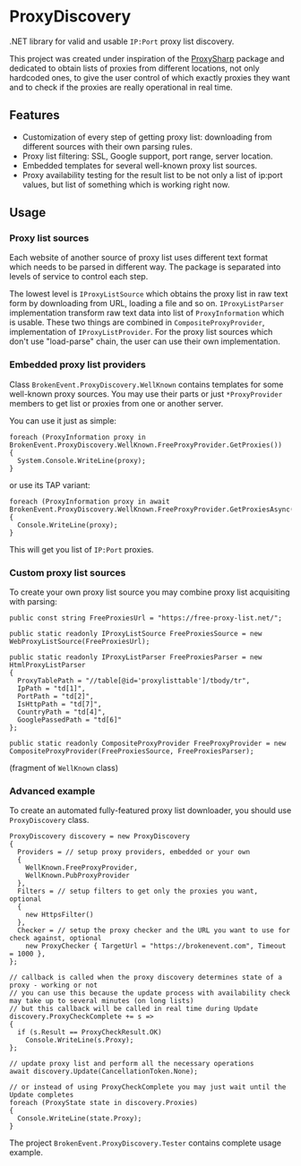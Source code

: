 # ProxyDiscovery
.NET library for valid and usable `IP:Port` proxy list discovery.

This project was created under inspiration of the [ProxySharp](https://github.com/m-henderson/ProxySharp) package and dedicated
to obtain lists of proxies from different locations, not only hardcoded ones, to give the user control of which exactly proxies
they want and to check if the proxies are really operational in real time.

## Features

* Customization of every step of getting proxy list: downloading from different sources with their own parsing rules.
* Proxy list filtering: SSL, Google support, port range, server location.
* Embedded templates for several well-known proxy list sources.
* Proxy availability testing for the result list to be not only a list of ip:port values, but list of something which is working right now.

## Usage

### Proxy list sources

Each website of another source of proxy list uses different text format which needs to be parsed in different way. The package is separated into
levels of service to control each step.

The lowest level is `IProxyListSource` which obtains the proxy list in raw text form by downloading from URL, loading a file and so on. `IProxyListParser` implementation
transform raw text data into list of `ProxyInformation` which is usable. These two things are combined in `CompositeProxyProvider`, implementation of `IProxyListProvider`.
For the proxy list sources which don't use "load-parse" chain, the user can use their own implementation.

### Embedded proxy list providers

Class `BrokenEvent.ProxyDiscovery.WellKnown` contains templates for some well-known proxy sources. You may use their parts or just `*ProxyProvider` members to get
list or proxies from one or another server.

You can use it just as simple:

```CSharp
foreach (ProxyInformation proxy in BrokenEvent.ProxyDiscovery.WellKnown.FreeProxyProvider.GetProxies())
{
  System.Console.WriteLine(proxy);
}
```

or use its TAP variant:

```CSharp
foreach (ProxyInformation proxy in await BrokenEvent.ProxyDiscovery.WellKnown.FreeProxyProvider.GetProxiesAsync(CancellationToken.None))
{
  Console.WriteLine(proxy);
}
```

This will get you list of `IP:Port` proxies.

### Custom proxy list sources

To create your own proxy list source you may combine proxy list acquisiting with parsing:

```CSharp
public const string FreeProxiesUrl = "https://free-proxy-list.net/";

public static readonly IProxyListSource FreeProxiesSource = new WebProxyListSource(FreeProxiesUrl);

public static readonly IProxyListParser FreeProxiesParser = new HtmlProxyListParser
{
  ProxyTablePath = "//table[@id='proxylisttable']/tbody/tr",
  IpPath = "td[1]",
  PortPath = "td[2]",
  IsHttpPath = "td[7]",
  CountryPath = "td[4]",
  GooglePassedPath = "td[6]"
};

public static readonly CompositeProxyProvider FreeProxyProvider = new CompositeProxyProvider(FreeProxiesSource, FreeProxiesParser);
```
(fragment of `WellKnown` class)

### Advanced example

To create an automated fully-featured proxy list downloader, you should use `ProxyDiscovery` class.

```CSharp
ProxyDiscovery discovery = new ProxyDiscovery
{
  Providers = // setup proxy providers, embedded or your own
  {
    WellKnown.FreeProxyProvider,
    WellKnown.PubProxyProvider
  },
  Filters = // setup filters to get only the proxies you want, optional
  { 
    new HttpsFilter()
  },
  Checker = // setup the proxy checker and the URL you want to use for check against, optional
    new ProxyChecker { TargetUrl = "https://brokenevent.com", Timeout = 1000 },
};

// callback is called when the proxy discovery determines state of a proxy - working or not
// you can use this because the update process with availability check may take up to several minutes (on long lists)
// but this callback will be called in real time during Update
discovery.ProxyCheckComplete += s =>
{
  if (s.Result == ProxyCheckResult.OK)
    Console.WriteLine(s.Proxy);
};

// update proxy list and perform all the necessary operations
await discovery.Update(CancellationToken.None);

// or instead of using ProxyCheckComplete you may just wait until the Update completes
foreach (ProxyState state in discovery.Proxies)
{
  Console.WriteLine(state.Proxy);
}
```

The project `BrokenEvent.ProxyDiscovery.Tester` contains complete usage example.